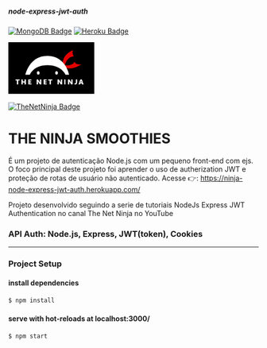 ##### node-express-jwt-auth 
[![MongoDB Badge](https://img.shields.io/badge/-Atlas%20MongoDB-6AA127?style=flat-square&labelColor=47A24B&logo=MongoDB&logoColor=white&link=https://www.mongodb.com/cloud/atlas)](https://www.mongodb.com/cloud/atlas)
[![Heroku Badge](https://img.shields.io/badge/-Heroku-5F259F?style=flat-square&labelColor=430098&logo=Heroku&logoColor=white&link=https://www.heroku.com/)](https://www.heroku.com/)

![Net_Ninja](https://raw.githubusercontent.com/RomuloSRamos/assets/main/node-express-jwt-auth/thanetNinja.png)

[![TheNetNinja Badge](https://img.shields.io/badge/-The%20Net%20Ninja-0A0A0A?style=flat-square&labelColor=FF0000&logo=YouTube&logoColor=white&link=https://youtube.com/playlist?list=PL4cUxeGkcC9iqqESP8335DA5cRFp8loyp)](https://youtube.com/playlist?list=PL4cUxeGkcC9iqqESP8335DA5cRFp8loyp)

# THE NINJA SMOOTHIES
  É um projeto de autenticação Node.js com um pequeno front-end com ejs. O foco principal deste projeto foi aprender o uso de autherization JWT e proteção de rotas de usuário não autenticado. Acesse 👉: https://ninja-node-express-jwt-auth.herokuapp.com/ 
  
  Projeto desenvolvido seguindo a serie de tutoriais NodeJs Express JWT Authentication no canal The Net Ninja no YouTube

### API Auth: Node.js, Express, JWT(token), Cookies
---
### Project Setup
#### install dependencies
```bash
$ npm install
```
#### serve with hot-reloads at localhost:3000/

```bash
$ npm start
```
